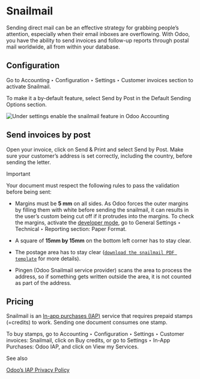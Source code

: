 # Snailmail

Sending direct mail can be an effective strategy for grabbing people’s
attention, especially when their email inboxes are overflowing. With Odoo, you
have the ability to send invoices and follow-up reports through postal mail
worldwide, all from within your database.

## Configuration

Go to Accounting ‣ Configuration ‣ Settings ‣ Customer invoices section to
activate Snailmail.

To make it a by-default feature, select Send by Post in the Default Sending
Options section.

![Under settings enable the snailmail feature in Odoo
Accounting](../../../../_images/setup-snailmail.png)

## Send invoices by post

Open your invoice, click on Send & Print and select Send by Post. Make sure
your customer’s address is set correctly, including the country, before
sending the letter.

Important

Your document must respect the following rules to pass the validation before
being sent:

  * Margins must be **5 mm** on all sides. As Odoo forces the outer margins by filling them with white before sending the snailmail, it can results in the user’s custom being cut off if it protrudes into the margins. To check the margins, activate the [developer mode](../../../general/developer_mode.html#developer-mode), go to General Settings ‣ Technical ‣ Reporting section: Paper Format.

  * A square of **15mm by 15mm** on the bottom left corner has to stay clear.

  * The postage area has to stay clear ([`download the snailmail PDF template`](../../../../_downloads/5b14d01e129cc51a32303602599b291f/snailmail-template.pdf) for more details).

  * Pingen (Odoo Snailmail service provider) scans the area to process the address, so if something gets written outside the area, it is not counted as part of the address.

## Pricing

Snailmail is an [In-app purchases
(IAP)](../../../essentials/in_app_purchase.html) service that requires prepaid
stamps (=credits) to work. Sending one document consumes one stamp.

To buy stamps, go to Accounting ‣ Configuration ‣ Settings ‣ Customer
invoices: Snailmail, click on Buy credits, or go to Settings ‣ In-App
Purchases: Odoo IAP, and click on View my Services.

See also

[Odoo’s IAP Privacy Policy](https://iap.odoo.com/privacy#header_4)

